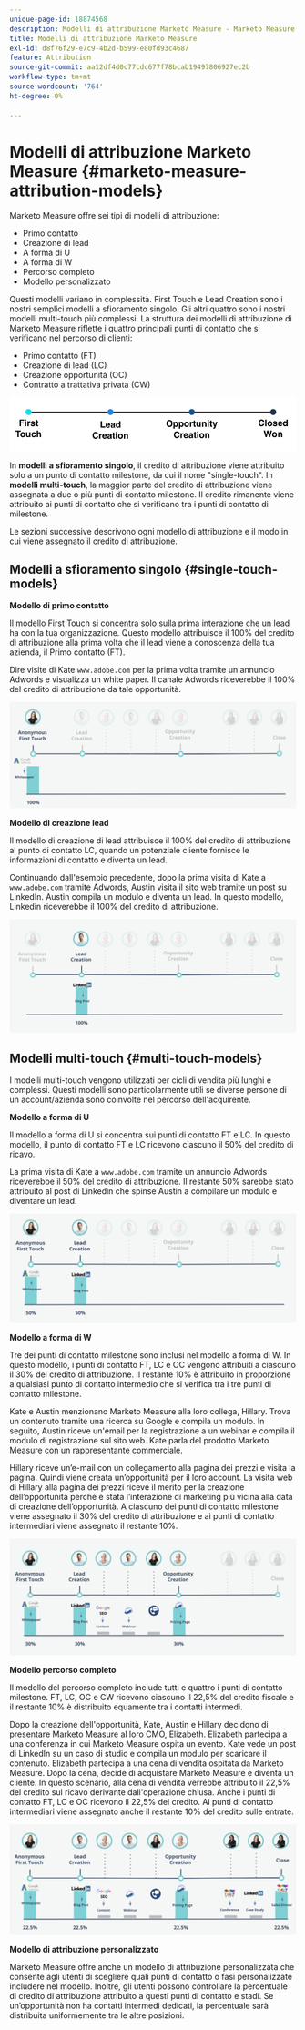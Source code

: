 ```yaml
---
unique-page-id: 18874568
description: Modelli di attribuzione Marketo Measure - Marketo Measure - Documentazione del prodotto
title: Modelli di attribuzione Marketo Measure
exl-id: d8f76f29-e7c9-4b2d-b599-e80fd93c4687
feature: Attribution
source-git-commit: aa12df4d0c77cdc677f78bcab19497806927ec2b
workflow-type: tm+mt
source-wordcount: '764'
ht-degree: 0%

---
```


# Modelli di attribuzione Marketo Measure {#marketo-measure-attribution-models}

Marketo Measure offre sei tipi di modelli di attribuzione:

* Primo contatto
* Creazione di lead
* A forma di U
* A forma di W
* Percorso completo
* Modello personalizzato

Questi modelli variano in complessità. First Touch e Lead Creation sono i nostri semplici modelli a sfioramento singolo. Gli altri quattro sono i nostri modelli multi-touch più complessi. La struttura dei modelli di attribuzione di Marketo Measure riflette i quattro principali punti di contatto che si verificano nel percorso di clienti:

* Primo contatto (FT)
* Creazione di lead (LC)
* Creazione opportunità (OC)
* Contratto a trattativa privata (CW)

![](assets/1-1.png)

In **modelli a sfioramento singolo**, il credito di attribuzione viene attribuito solo a un punto di contatto milestone, da cui il nome &quot;single-touch&quot;.
In **modelli multi-touch**, la maggior parte del credito di attribuzione viene assegnata a due o più punti di contatto milestone. Il credito rimanente viene attribuito ai punti di contatto che si verificano tra i punti di contatto di milestone.

Le sezioni successive descrivono ogni modello di attribuzione e il modo in cui viene assegnato il credito di attribuzione.

## Modelli a sfioramento singolo {#single-touch-models}

**Modello di primo contatto**

Il modello First Touch si concentra solo sulla prima interazione che un lead ha con la tua organizzazione. Questo modello attribuisce il 100% del credito di attribuzione alla prima volta che il lead viene a conoscenza della tua azienda, il Primo contatto (FT).

Dire visite di Kate `www.adobe.com` per la prima volta tramite un annuncio Adwords e visualizza un white paper. Il canale Adwords riceverebbe il 100% del credito di attribuzione da tale opportunità.

![](assets/2.png)

**Modello di creazione lead**

Il modello di creazione di lead attribuisce il 100% del credito di attribuzione al punto di contatto LC, quando un potenziale cliente fornisce le informazioni di contatto e diventa un lead.

Continuando dall&#39;esempio precedente, dopo la prima visita di Kate a `www.adobe.com` tramite Adwords, Austin visita il sito web tramite un post su LinkedIn. Austin compila un modulo e diventa un lead. In questo modello, Linkedin riceverebbe il 100% del credito di attribuzione.

![](assets/3.png)

## Modelli multi-touch {#multi-touch-models}

I modelli multi-touch vengono utilizzati per cicli di vendita più lunghi e complessi. Questi modelli sono particolarmente utili se diverse persone di un account/azienda sono coinvolte nel percorso dell&#39;acquirente.

**Modello a forma di U**

Il modello a forma di U si concentra sui punti di contatto FT e LC. In questo modello, il punto di contatto FT e LC ricevono ciascuno il 50% del credito di ricavo.

La prima visita di Kate a `www.adobe.com` tramite un annuncio Adwords riceverebbe il 50% del credito di attribuzione. Il restante 50% sarebbe stato attribuito al post di Linkedin che spinse Austin a compilare un modulo e diventare un lead.

![](assets/4.png)

**Modello a forma di W**

Tre dei punti di contatto milestone sono inclusi nel modello a forma di W. In questo modello, i punti di contatto FT, LC e OC vengono attribuiti a ciascuno il 30% del credito di attribuzione. Il restante 10% è attribuito in proporzione a qualsiasi punto di contatto intermedio che si verifica tra i tre punti di contatto milestone.

Kate e Austin menzionano Marketo Measure alla loro collega, Hillary. Trova un contenuto tramite una ricerca su Google e compila un modulo. In seguito, Austin riceve un&#39;email per la registrazione a un webinar e compila il modulo di registrazione sul sito web. Kate parla del prodotto Marketo Measure con un rappresentante commerciale.

Hillary riceve un’e-mail con un collegamento alla pagina dei prezzi e visita la pagina. Quindi viene creata un’opportunità per il loro account. La visita web di Hillary alla pagina dei prezzi riceve il merito per la creazione dell’opportunità perché è stata l’interazione di marketing più vicina alla data di creazione dell’opportunità. A ciascuno dei punti di contatto milestone viene assegnato il 30% del credito di attribuzione e ai punti di contatto intermediari viene assegnato il restante 10%.

![](assets/5.png)

**Modello percorso completo**

Il modello del percorso completo include tutti e quattro i punti di contatto milestone. FT, LC, OC e CW ricevono ciascuno il 22,5% del credito fiscale e il restante 10% è distribuito equamente tra i contatti intermedi.

Dopo la creazione dell&#39;opportunità, Kate, Austin e Hillary decidono di presentare Marketo Measure al loro CMO, Elizabeth. Elizabeth partecipa a una conferenza in cui Marketo Measure ospita un evento. Kate vede un post di LinkedIn su un caso di studio e compila un modulo per scaricare il contenuto. Elizabeth partecipa a una cena di vendita ospitata da Marketo Measure. Dopo la cena, decide di acquistare Marketo Measure e diventa un cliente. In questo scenario, alla cena di vendita verrebbe attribuito il 22,5% del credito sul ricavo derivante dall&#39;operazione chiusa. Anche i punti di contatto FT, LC e OC ricevono il 22,5% del credito. Ai punti di contatto intermediari viene assegnato anche il restante 10% del credito sulle entrate.

![](assets/6.png)

**Modello di attribuzione personalizzato**

Marketo Measure offre anche un modello di attribuzione personalizzata che consente agli utenti di scegliere quali punti di contatto o fasi personalizzate includere nel modello. Inoltre, gli utenti possono controllare la percentuale di credito di attribuzione attribuito a questi punti di contatto e stadi. Se un’opportunità non ha contatti intermedi dedicati, la percentuale sarà distribuita uniformemente tra le altre posizioni.
